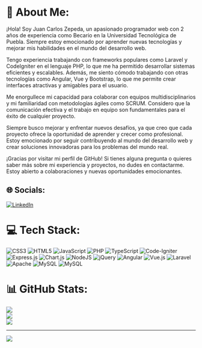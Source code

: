 # 💫 About Me:
¡Hola! Soy Juan Carlos Zepeda, un apasionado programador web con 2 años de experiencia como Becario en la Universidad Tecnológica de Puebla. Siempre estoy emocionado por aprender nuevas tecnologías y mejorar mis habilidades en el mundo del desarrollo web.

Tengo experiencia trabajando con frameworks populares como Laravel y CodeIgniter en el lenguaje PHP, lo que me ha permitido desarrollar sistemas eficientes y escalables. Además, me siento cómodo trabajando con otras tecnologías como Angular, Vue y Bootstrap, lo que me permite crear interfaces atractivas y amigables para el usuario.

Me enorgullece mi capacidad para colaborar con equipos multidisciplinarios y mi familiaridad con metodologías ágiles como SCRUM. Considero que la comunicación efectiva y el trabajo en equipo son fundamentales para el éxito de cualquier proyecto.

Siempre busco mejorar y enfrentar nuevos desafíos, ya que creo que cada proyecto ofrece la oportunidad de aprender y crecer como profesional. Estoy emocionado por seguir contribuyendo al mundo del desarrollo web y crear soluciones innovadoras para los problemas del mundo real.

¡Gracias por visitar mi perfil de GitHub! Si tienes alguna pregunta o quieres saber más sobre mi experiencia y proyectos, no dudes en contactarme. Estoy abierto a colaboraciones y nuevas oportunidades emocionantes.




## 🌐 Socials:
[![LinkedIn](https://img.shields.io/badge/LinkedIn-%230077B5.svg?logo=linkedin&logoColor=white)](https://linkedin.com/in/jc-zepeda-ing-de-sw) 

# 💻 Tech Stack:
![CSS3](https://img.shields.io/badge/css3-%231572B6.svg?style=for-the-badge&logo=css3&logoColor=white) ![HTML5](https://img.shields.io/badge/html5-%23E34F26.svg?style=for-the-badge&logo=html5&logoColor=white) ![JavaScript](https://img.shields.io/badge/javascript-%23323330.svg?style=for-the-badge&logo=javascript&logoColor=%23F7DF1E) ![PHP](https://img.shields.io/badge/php-%23777BB4.svg?style=for-the-badge&logo=php&logoColor=white) ![TypeScript](https://img.shields.io/badge/typescript-%23007ACC.svg?style=for-the-badge&logo=typescript&logoColor=white) ![Code-Igniter](https://img.shields.io/badge/CodeIgniter-%23EF4223.svg?style=for-the-badge&logo=codeIgniter&logoColor=white) ![Express.js](https://img.shields.io/badge/express.js-%23404d59.svg?style=for-the-badge&logo=express&logoColor=%2361DAFB) ![Chart.js](https://img.shields.io/badge/chart.js-F5788D.svg?style=for-the-badge&logo=chart.js&logoColor=white) ![NodeJS](https://img.shields.io/badge/node.js-6DA55F?style=for-the-badge&logo=node.js&logoColor=white) ![jQuery](https://img.shields.io/badge/jquery-%230769AD.svg?style=for-the-badge&logo=jquery&logoColor=white) ![Angular](https://img.shields.io/badge/angular-%23DD0031.svg?style=for-the-badge&logo=angular&logoColor=white) ![Vue.js](https://img.shields.io/badge/vuejs-%2335495e.svg?style=for-the-badge&logo=vuedotjs&logoColor=%234FC08D) ![Laravel](https://img.shields.io/badge/laravel-%23FF2D20.svg?style=for-the-badge&logo=laravel&logoColor=white) ![Apache](https://img.shields.io/badge/apache-%23D42029.svg?style=for-the-badge&logo=apache&logoColor=white) ![MySQL](https://img.shields.io/badge/mysql-%2300f.svg?style=for-the-badge&logo=mysql&logoColor=white) ![MySQL](https://img.shields.io/badge/mysql-%2300f.svg?style=for-the-badge&logo=mysql&logoColor=white)
# 📊 GitHub Stats:
![](https://github-readme-stats.vercel.app/api?username=JCarlosZepedaLoaiza&theme=gotham&hide_border=false&include_all_commits=false&count_private=false)<br/>
![](https://github-readme-streak-stats.herokuapp.com/?user=JCarlosZepedaLoaiza&theme=gotham&hide_border=false)<br/>
![](https://github-readme-stats.vercel.app/api/top-langs/?username=JCarlosZepedaLoaiza&theme=gotham&hide_border=false&include_all_commits=false&count_private=false&layout=compact)

---
[![](https://visitcount.itsvg.in/api?id=JCarlosZepedaLoaiza&icon=0&color=0)](https://visitcount.itsvg.in)
